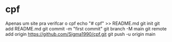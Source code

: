 # cpf
Apenas um site pra verifcar o cpf
echo "# cpf" >> README.md
git init
git add README.md
git commit -m "first commit"
git branch -M main
git remote add origin https://github.com/Sigma1990/cpf.git
git push -u origin main
